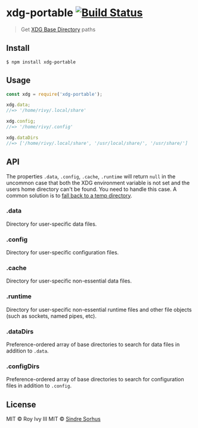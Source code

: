 # xdg-portable [![Build Status](https://travis-ci.org/rivy/js.xdg-portable.svg?branch=master)](https://travis-ci.org/rivy/js.xdg-portable)

> Get [XDG Base Directory](https://specifications.freedesktop.org/basedir-spec/basedir-spec-latest.html) paths


## Install

```
$ npm install xdg-portable
```


## Usage

```js
const xdg = require('xdg-portable');

xdg.data;
//=> '/home/rivy/.local/share'

xdg.config;
//=> '/home/rivy/.config'

xdg.dataDirs
//=> ['/home/rivy/.local/share', '/usr/local/share/', '/usr/share/']
```


## API

The properties `.data`, `.config`, `.cache`, `.runtime` will return `null` in the uncommon case that both the XDG environment variable is not set and the users home directory can't be found. You need to handle this case. A common solution is to [fall back to a temp directory](https://github.com/yeoman/configstore/blob/b82690fc401318ad18dcd7d151a0003a4898a314/index.js#L15).

### .data

Directory for user-specific data files.

### .config

Directory for user-specific configuration files.

### .cache

Directory for user-specific non-essential data files.

### .runtime

Directory for user-specific non-essential runtime files and other file objects (such as sockets, named pipes, etc).

### .dataDirs

Preference-ordered array of base directories to search for data files in addition to `.data`.

### .configDirs

Preference-ordered array of base directories to search for configuration files in addition to `.config`.


## License

MIT © Roy Ivy III
MIT © [Sindre Sorhus](https://sindresorhus.com)
